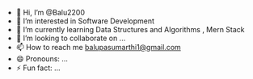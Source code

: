 - 👋 Hi, I’m @Balu2200
- 👀 I’m interested in Software Development
- 🌱 I’m currently learning Data Structures and Algorithms , Mern Stack
- 💞️ I’m looking to collaborate on ...
- 📫 How to reach me  balupasumarthi1@gmail.com
- 😄 Pronouns: ...
- ⚡ Fun fact: ...

<!---
Balu2200/Balu2200 is a ✨ special ✨ repository because its `README.md` (this file) appears on your GitHub profile.
You can click the Preview link to take a look at your changes.
--->
